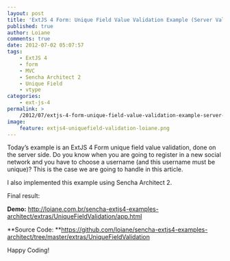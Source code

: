 ```yaml
---
layout: post
title: 'ExtJS 4 Form: Unique Field Value Validation Example (Server Validation)'
published: true
author: Loiane
comments: true
date: 2012-07-02 05:07:57
tags:
    - ExtJS 4
    - form
    - MVC
    - Sencha Architect 2
    - Unique Field
    - vtype
categories:
    - ext-js-4
permalink: >
    /2012/07/extjs-4-form-unique-field-value-validation-example-server-validation
image:
    feature: extjs4-uniquefield-validation-loiane.png
---
```

Today&#8217;s example is an ExtJS 4 Form unique field value validation, done on the server side. Do you know when you are going to register in a new social network and you have to choose a username (and this username must be unique)? This is the case we are going to handle in this article.

I also implemented this example using Sencha Architect 2.

Final result:

[][1]

**Demo:** http://loiane.com.br/sencha-extjs4-examples-architect/extras/UniqueFieldValidation/app.html

**Source Code: **https://github.com/loiane/sencha-extjs4-examples-architect/tree/master/extras/UniqueFieldValidation

Happy Coding! 

 [1]: http://loianegroner.com/wp-content/uploads/2012/06/extjs4-uniquefield-validation-loiane.png